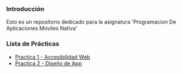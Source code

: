 ### Introducción

Esto es un repositorio dedicado para la asignatura 'Programacion De Aplicaciones Moviles Nativa'

### Lista de Prácticas

<ul>
  <li><a href=''>Practica 1 - Accesibilidad Web</a></li>
  <li><a href=''>Practica 2 - Diseño de App</a></li>
</ul>
